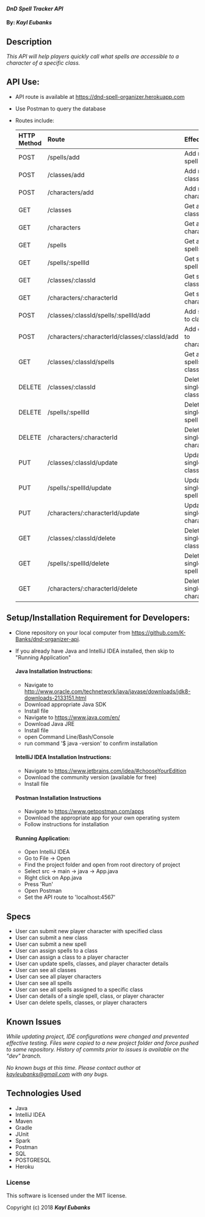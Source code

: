 #### _DnD Spell Tracker API_

#### By: _**Kayl Eubanks**_

## Description

_This API will help players quickly call what spells are accessible to a character of a specific class._

## API Use:

* API route is available at https://dnd-spell-organizer.herokuapp.com
* Use Postman to query the database
* Routes include:

    | HTTP Method | Route | Effect |
    | :-------------     | :------------- | :------------- |
    | POST | /spells/add | Add new spell |
    | POST | /classes/add | Add new class |
    | POST | /characters/add | Add new character |
    | GET | /classes | Get all classes |
    | GET | /characters | Get all characters |
    | GET | /spells | Get all spells |
    | GET | /spells/:spellId | Get single spell |
    | GET | /classes/:classId | Get single class |
    | GET | /characters/:characterId | Get single character |
    | POST | /classes/:classId/spells/:spellId/add | Add spell to class |
    | POST | /characters/:characterId/classes/:classId/add | Add class to character |
    | GET | /classes/:classId/spells | Get all spells by class |
    | DELETE | /classes/:classId | Delete single class |
    | DELETE | /spells/:spellId | Delete single spell |
    | DELETE | /characters/:characterId | Delete single character |
    | PUT | /classes/:classId/update | Update single class |
    | PUT | /spells/:spellId/update | Update single spell |
    | PUT | /characters/:characterId/update | Update single character |
    | GET | /classes/:classId/delete | Delete single class |
    | GET | /spells/:spellId/delete | Delete single spell |
    | GET | /characters/:characterId/delete | Delete single character |


## Setup/Installation Requirement for Developers:

* Clone repository on your local computer from https://github.com/K-Banks/dnd-organizer-api.
* If you already have Java and IntelliJ IDEA installed, then skip to "Running Application"

  #### Java Installation Instructions:
  * Navigate to http://www.oracle.com/technetwork/java/javase/downloads/jdk8-downloads-2133151.html
  * Download appropriate Java SDK
  * Install file
  * Navigate to https://www.java.com/en/
  * Download Java JRE
  * Install file
  * open Command Line/Bash/Console
  * run command '$ java -version' to confirm installation

  #### IntelliJ IDEA Installation Instructions:
  * Navigate to https://www.jetbrains.com/idea/#chooseYourEdition
  * Download the community version (available for free)
  * Install file

  #### Postman Installation Instructions
  * Navigate to https://www.getpostman.com/apps
  * Download the appropriate app for your own operating system
  * Follow instructions for installation

  #### Running Application:
  * Open IntelliJ IDEA
  * Go to File -> Open
  * Find the project folder and open from root directory of project
  * Select src -> main -> java -> App.java
  * Right click on App.java
  * Press 'Run'
  * Open Postman
  * Set the API route to 'localhost:4567'

## Specs
 * User can submit new player character with specified class
 * User can submit a new class
 * User can submit a new spell
 * User can assign spells to a class
 * User can assign a class to a player character
 * User can update spells, classes, and player character details
 * User can see all classes
 * User can see all player characters
 * User can see all spells
 * User can see all spells assigned to a specific class
 * User can details of a single spell, class, or player character
 * User can delete spells, classes, or player characters

## Known Issues

_While updating project, IDE configurations were changed and prevented effective testing. Files were copied to a new project folder and force pushed to same repository. History of commits prior to issues is available on the "dev" branch._

_No known bugs at this time._
_Please contact author at kayleubanks@gmail.com with any bugs._

## Technologies Used

 * Java
 * IntelliJ IDEA
 * Maven
 * Gradle
 * JUnit
 * Spark
 * Postman
 * SQL
 * POSTGRESQL
 * Heroku

### License

This software is licensed under the MIT license.

Copyright (c) 2018 ****_Kayl Eubanks_****